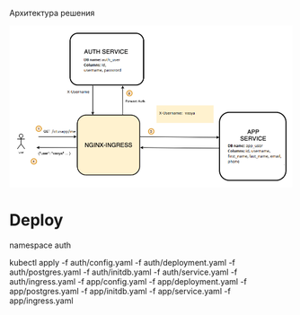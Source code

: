 Архитектура решения

![image](./assets/task5-schema.png)

# Deploy
namespace auth

kubectl apply -f auth/config.yaml -f auth/deployment.yaml -f auth/postgres.yaml -f auth/initdb.yaml -f auth/service.yaml -f auth/ingress.yaml -f app/config.yaml -f app/deployment.yaml -f app/postgres.yaml -f app/initdb.yaml -f app/service.yaml -f app/ingress.yaml
